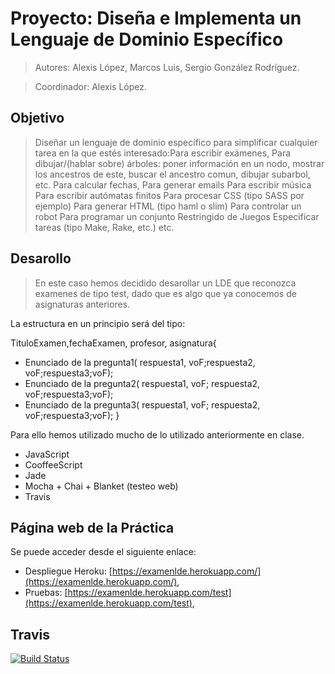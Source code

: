# Proyecto: Diseña e Implementa un Lenguaje de Dominio Específico

> Autores: Alexis López, Marcos Luis, Sergio González Rodríguez.

>Coordinador: Alexis López.

## Objetivo
>Diseñar un lenguaje de dominio específico para simplificar cualquier tarea en la que estés interesado:Para escribir exámenes,
Para dibujar/(hablar sobre) árboles: poner información en un nodo, mostrar los ancestros de este, buscar el ancestro comun, dibujar subarbol, etc.
Para calcular fechas,
Para generar emails
Para escribir música
Para escribir autómatas finitos
Para procesar CSS (tipo SASS por ejemplo)
Para generar HTML (tipo haml o slim)
Para controlar un robot
Para programar un conjunto Restringido de Juegos
Especificar tareas (tipo Make, Rake, etc.)
etc.

## Desarollo

>En este caso hemos decidido desarollar un LDE que reconozca examenes de tipo test, dado que es algo que ya conocemos de asignaturas anteriores.

La estructura en un principio será del tipo: 

  TituloExamen,fechaExamen, profesor, asignatura{
 - Enunciado de la pregunta1( respuesta1, voF;respuesta2, voF;respuesta3;voF);
 - Enunciado de la pregunta2( respuesta1, voF; respuesta2, voF;respuesta3;voF);
 - Enunciado de la pregunta3( respuesta1, voF; respuesta2, voF;respuesta3;voF);
}


Para ello hemos utilizado mucho de lo utilizado anteriormente en clase.
- JavaScript
- CooffeeScript
- Jade
- Mocha + Chai + Blanket (testeo web)
- Travis



## Página web de la Práctica
Se puede acceder desde el siguiente enlace:

- Despliegue Heroku: [https://examenlde.herokuapp.com/](https://examenlde.herokuapp.com/), 
- Pruebas: [https://examenlde.herokuapp.com/test](https://examenlde.herokuapp.com/test), 


## Travis
[![Build Status](https://travis-ci.org/alu0100204148/ExamenLDE.svg)](https://travis-ci.org/alu0100204148/ExamenLDE/PL0)
